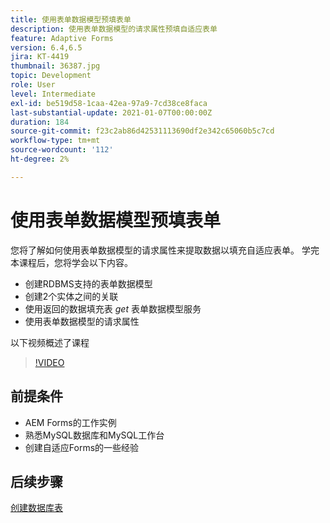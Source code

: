 ```yaml
---
title: 使用表单数据模型预填表单
description: 使用表单数据模型的请求属性预填自适应表单
feature: Adaptive Forms
version: 6.4,6.5
jira: KT-4419
thumbnail: 36387.jpg
topic: Development
role: User
level: Intermediate
exl-id: be519d58-1caa-42ea-97a9-7cd38ce8faca
last-substantial-update: 2021-01-07T00:00:00Z
duration: 184
source-git-commit: f23c2ab86d42531113690df2e342c65060b5c7cd
workflow-type: tm+mt
source-wordcount: '112'
ht-degree: 2%

---
```


# 使用表单数据模型预填表单

您将了解如何使用表单数据模型的请求属性来提取数据以填充自适应表单。
学完本课程后，您将学会以下内容。

* 创建RDBMS支持的表单数据模型
* 创建2个实体之间的关联
* 使用返回的数据填充表 _get_ 表单数据模型服务
* 使用表单数据模型的请求属性

以下视频概述了课程
>[!VIDEO](https://video.tv.adobe.com/v/36387?quality=12&learn=on)

## 前提条件

* AEM Forms的工作实例
* 熟悉MySQL数据库和MySQL工作台
* 创建自适应Forms的一些经验

## 后续步骤

[创建数据库表](./create-database-tables.md)
